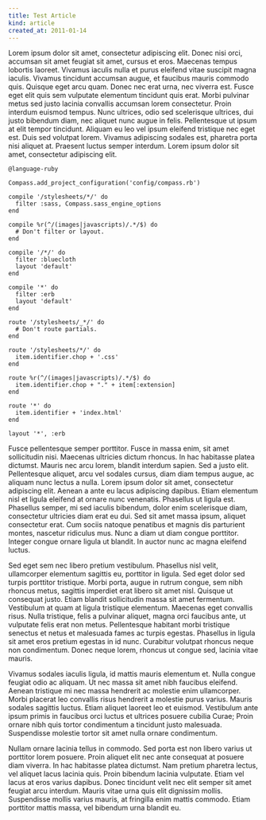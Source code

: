 ```yaml
---
title: Test Article
kind: article
created_at: 2011-01-14
---
```

Lorem ipsum dolor sit amet, consectetur adipiscing elit. Donec nisi orci, accumsan sit amet feugiat sit amet, cursus et eros. Maecenas tempus lobortis laoreet. Vivamus iaculis nulla et purus eleifend vitae suscipit magna iaculis. Vivamus tincidunt accumsan augue, et faucibus mauris commodo quis. Quisque eget arcu quam. Donec nec erat urna, nec viverra est. Fusce eget elit quis sem vulputate elementum tincidunt quis erat. Morbi pulvinar metus sed justo lacinia convallis accumsan lorem consectetur. Proin interdum euismod tempus. Nunc ultrices, odio sed scelerisque ultrices, dui justo bibendum diam, nec aliquet nunc augue in felis. Pellentesque ut ipsum at elit tempor tincidunt. Aliquam eu leo vel ipsum eleifend tristique nec eget est. Duis sed volutpat lorem. Vivamus adipiscing sodales est, pharetra porta nisi aliquet at. Praesent luctus semper interdum. Lorem ipsum dolor sit amet, consectetur adipiscing elit.

    @language-ruby

    Compass.add_project_configuration('config/compass.rb')

    compile '/stylesheets/*/' do
      filter :sass, Compass.sass_engine_options
    end

    compile %r(^/(images|javascripts)/.*/$) do
      # Don't filter or layout.
    end

    compile '/*/' do
      filter :bluecloth
      layout 'default'
    end

    compile '*' do
      filter :erb
      layout 'default'
    end

    route '/stylesheets/_*/' do
      # Don't route partials.
    end

    route '/stylesheets/*/' do
      item.identifier.chop + '.css'
    end

    route %r(^/(images|javascripts)/.*/$) do
      item.identifier.chop + "." + item[:extension]
    end

    route '*' do
      item.identifier + 'index.html'
    end

    layout '*', :erb

Fusce pellentesque semper porttitor. Fusce in massa enim, sit amet sollicitudin nisi. Maecenas ultricies dictum rhoncus. In hac habitasse platea dictumst. Mauris nec arcu lorem, blandit interdum sapien. Sed a justo elit. Pellentesque aliquet, arcu vel sodales cursus, diam diam tempus augue, ac aliquam nunc lectus a nulla. Lorem ipsum dolor sit amet, consectetur adipiscing elit. Aenean a ante eu lacus adipiscing dapibus. Etiam elementum nisl et ligula eleifend at ornare nunc venenatis. Phasellus ut ligula est. Phasellus semper, mi sed iaculis bibendum, dolor enim scelerisque diam, consectetur ultricies diam erat eu dui. Sed sit amet massa ipsum, aliquet consectetur erat. Cum sociis natoque penatibus et magnis dis parturient montes, nascetur ridiculus mus. Nunc a diam ut diam congue porttitor. Integer congue ornare ligula ut blandit. In auctor nunc ac magna eleifend luctus.

Sed eget sem nec libero pretium vestibulum. Phasellus nisl velit, ullamcorper elementum sagittis eu, porttitor in ligula. Sed eget dolor sed turpis porttitor tristique. Morbi porta, augue in rutrum congue, sem nibh rhoncus metus, sagittis imperdiet erat libero sit amet nisl. Quisque ut consequat justo. Etiam blandit sollicitudin massa sit amet fermentum. Vestibulum at quam at ligula tristique elementum. Maecenas eget convallis risus. Nulla tristique, felis a pulvinar aliquet, magna orci faucibus ante, ut vulputate felis erat non metus. Pellentesque habitant morbi tristique senectus et netus et malesuada fames ac turpis egestas. Phasellus in ligula sit amet eros pretium egestas in id nunc. Curabitur volutpat rhoncus neque non condimentum. Donec neque lorem, rhoncus ut congue sed, lacinia vitae mauris.

Vivamus sodales iaculis ligula, id mattis mauris elementum et. Nulla congue feugiat odio ac aliquam. Ut nec massa sit amet nibh faucibus eleifend. Aenean tristique mi nec massa hendrerit ac molestie enim ullamcorper. Morbi placerat leo convallis risus hendrerit a molestie purus varius. Mauris sodales sagittis luctus. Etiam aliquet laoreet leo et euismod. Vestibulum ante ipsum primis in faucibus orci luctus et ultrices posuere cubilia Curae; Proin ornare nibh quis tortor condimentum a tincidunt justo malesuada. Suspendisse molestie tortor sit amet nulla ornare condimentum.

Nullam ornare lacinia tellus in commodo. Sed porta est non libero varius ut porttitor lorem posuere. Proin aliquet elit nec ante consequat at posuere diam viverra. In hac habitasse platea dictumst. Nam pretium pharetra lectus, vel aliquet lacus lacinia quis. Proin bibendum lacinia vulputate. Etiam vel lacus at eros varius dapibus. Donec tincidunt velit nec elit semper sit amet feugiat arcu interdum. Mauris vitae urna quis elit dignissim mollis. Suspendisse mollis varius mauris, at fringilla enim mattis commodo. Etiam porttitor mattis massa, vel bibendum urna blandit eu.
